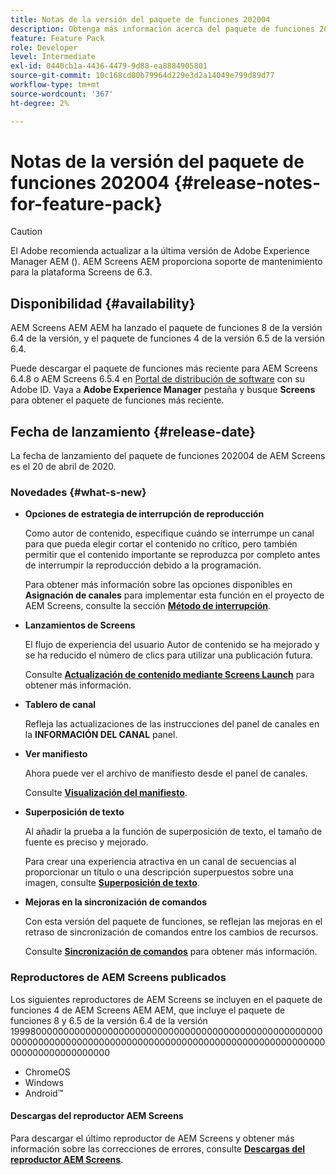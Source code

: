 ```yaml
---
title: Notas de la versión del paquete de funciones 202004
description: Obtenga más información acerca del paquete de funciones 202004 de AEM Screens lanzado el 20 de abril de 2020.
feature: Feature Pack
role: Developer
level: Intermediate
exl-id: 0440cb1a-4436-4479-9d88-ea8884905801
source-git-commit: 10c168cd00b79964d229e3d2a14049e799d89d77
workflow-type: tm+mt
source-wordcount: '367'
ht-degree: 2%

---
```


# Notas de la versión del paquete de funciones 202004 {#release-notes-for-feature-pack}

>[!CAUTION]
>
>El Adobe recomienda actualizar a la última versión de Adobe Experience Manager AEM (). AEM Screens AEM proporciona soporte de mantenimiento para la plataforma Screens de 6.3.

## Disponibilidad {#availability}

AEM Screens AEM AEM ha lanzado el paquete de funciones 8 de la versión 6.4 de la versión, y el paquete de funciones 4 de la versión 6.5 de la versión 6.4.

Puede descargar el paquete de funciones más reciente para AEM Screens 6.4.8 o AEM Screens 6.5.4 en [Portal de distribución de software](https://experience.adobe.com/#/downloads/content/software-distribution/es/aem.html) con su Adobe ID. Vaya a **Adobe Experience Manager** pestaña y busque **Screens** para obtener el paquete de funciones más reciente.

## Fecha de lanzamiento {#release-date}

La fecha de lanzamiento del paquete de funciones 202004 de AEM Screens es el 20 de abril de 2020.

### Novedades {#what-s-new}

* **Opciones de estrategia de interrupción de reproducción**

  Como autor de contenido, especifique cuándo se interrumpe un canal para que pueda elegir cortar el contenido no crítico, pero también permitir que el contenido importante se reproduzca por completo antes de interrumpir la reproducción debido a la programación.

  Para obtener más información sobre las opciones disponibles en **Asignación de canales** para implementar esta función en el proyecto de AEM Screens, consulte la sección **[Método de interrupción](/help/user-guide/channel-assignment.md#interruption-method-channel)**.

* **Lanzamientos de Screens**

  El flujo de experiencia del usuario Autor de contenido se ha mejorado y se ha reducido el número de clics para utilizar una publicación futura.

  Consulte **[Actualización de contenido mediante Screens Launch](launches.md)** para obtener más información.

* **Tablero de canal**

  Refleja las actualizaciones de las instrucciones del panel de canales en la **INFORMACIÓN DEL CANAL** panel.


* **Ver manifiesto**

  Ahora puede ver el archivo de manifiesto desde el panel de canales.

  Consulte **[Visualización del manifiesto](/help/user-guide/managing-channels.md#view-manifest)**.

* **Superposición de texto**

  Al añadir la prueba a la función de superposición de texto, el tamaño de fuente es preciso y mejorado.

  Para crear una experiencia atractiva en un canal de secuencias al proporcionar un título o una descripción superpuestos sobre una imagen, consulte **[Superposición de texto](text-overlay.md)**.

* **Mejoras en la sincronización de comandos**

  Con esta versión del paquete de funciones, se reflejan las mejoras en el retraso de sincronización de comandos entre los cambios de recursos.

  Consulte **[Sincronización de comandos](using-command-sync.md)** para obtener más información.

### Reproductores de AEM Screens publicados

Los siguientes reproductores de AEM Screens se incluyen en el paquete de funciones 4 de AEM Screens AEM AEM, que incluye el paquete de funciones 8 y 6.5 de la versión 6.4 de la versión 199980000000000000000000000000000000000000000000000000000000000000000000000000000000000000000000000000000000000000000000000000000000

* ChromeOS
* Windows
* Android™

#### Descargas del reproductor AEM Screens

Para descargar el último reproductor de AEM Screens y obtener más información sobre las correcciones de errores, consulte **[Descargas del reproductor AEM Screens](https://download.macromedia.com/screens/)**.
